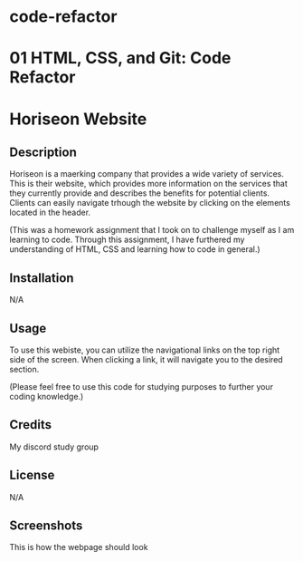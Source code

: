 # code-refactor
# 01 HTML, CSS, and Git: Code Refactor
# Horiseon Website

## Description 

Horiseon is a maerking company that provides a wide variety of services. This is their website, which provides more information on the services that they currently provide and describes the benefits for potential clients. Clients can easily navigate trhough the website by clicking on the elements located in the header. 

(This was a homework assignment that I took on to challenge myself as I am learning to code. Through this assignment, I have furthered my understanding of HTML, CSS and learning how to code in general.)

## Installation

N/A

## Usage

To use this webiste, you can utilize the navigational links on the top right side of the screen. When clicking a link, it will navigate you to the desired section. 

(Please feel free to use this code for studying purposes to further your coding knowledge.)

## Credits

My discord study group 

## License

N/A

## Screenshots 

This is how the webpage should look